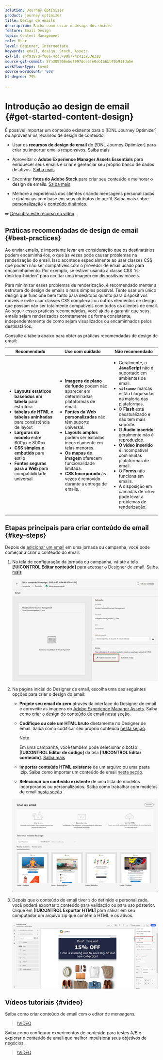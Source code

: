 ```yaml
---
solution: Journey Optimizer
product: journey optimizer
title: Design de emails
description: Saiba como criar o design dos emails
feature: Email Design
topic: Content Management
role: User
level: Beginner, Intermediate
keywords: email, design, Stock, Assets
exl-id: e4f91870-f06a-4cd3-98b7-4c413233e310
source-git-commit: 57a309956ebe2997dce3fe0eb1b6bb70b911da5e
workflow-type: tm+mt
source-wordcount: '608'
ht-degree: 79%

---
```


# Introdução ao design de email {#get-started-content-design}

É possível importar um conteúdo existente para o [!DNL Journey Optimizer] ou aproveitar os recursos de design de conteúdo:

* Usar os **recursos de design de email** do [!DNL Journey Optimizer] para criar ou importar emails responsivos. [Saiba mais](content-from-scratch.md)

* Aproveitar o **Adobe Experience Manager Assets Essentials** para enriquecer seus emails e criar e gerenciar seu próprio banco de dados de ativos. [Saiba mais](../content-management/assets.md)

* Encontrar **fotos do Adobe Stock** para criar seu conteúdo e melhorar o design de emails. [Saiba mais](../content-management/stock.md)

* Melhore a experiência dos clientes criando mensagens personalizadas e dinâmicas com base em seus atributos de perfil. Saiba mais sobre [personalização](../personalization/personalize.md) e [conteúdo dinâmico](../personalization/get-started-dynamic-content.md).

➡️ [Descubra este recurso no vídeo](#video)

## Práticas recomendadas de design de email {#best-practices}

Ao enviar emails, é importante levar em consideração que os destinatários podem encaminhá-los, o que às vezes pode causar problemas na renderização do email. Isso acontece especialmente ao usar classes CSS que podem não ser compatíveis com o provedor de email usado para encaminhamento. Por exemplo, se estiver usando a classe CSS “is-desktop-hidden” para ocultar uma imagem em dispositivos móveis.

Para minimizar esses problemas de renderização, é recomendado manter a estrutura do design de emails o mais simples possível. Tente usar um único design que funcione bem tanto para desktops quanto para dispositivos móveis e evite usar classes CSS complexas ou outros elementos de design que possam não ser totalmente compatíveis com todos os clientes de email. Ao seguir essas práticas recomendadas, você ajuda a garantir que seus emails sejam renderizados corretamente de forma consistente, independentemente de como sejam visualizados ou encaminhados pelos destinatários.

Consulte a tabela abaixo para obter as práticas recomendadas de design de email:

| Recomendado | Use com cuidado | Não recomendado |
|-|-|-|
| <ul><li><b>Layouts estáticos baseados em tabela</b> para estrutura</li> <li><b>tabelas de HTML e tabelas aninhadas</b> para consistência de layout</li> <li><b>Larguras do modelo</b> entre 600px e 800px </li> <li><b>CSS simples e embutido</b> para estilo </li> <li><b>Fontes seguras para a Web</b> para compatibilidade universal</li> | <ul><li><b>Imagens de plano de fundo</b> podem não aparecer em determinadas plataformas de email.</li><li><b>Fontes da Web personalizadas</b> não têm suporte universal.</li><li><b>Layouts amplos</b> podem ser exibidos incorretamente em telas menores.</li><li><b>Os mapas de imagem</b> oferecem funcionalidade limitada.</li><li><b>CSS Incorporado</b> às vezes é removido durante a entrega de emails.</li> | <ul><li>Geralmente, o <b>JavaScript</b> não é suportado em ambientes de email.</li> <li> <b>`<iframe>`</b> marcas estão bloqueadas na maioria das plataformas. </li> <li>O <b>Flash</b> está desatualizado e não tem mais suporte.</li> <li>O <b>Áudio inserido</b> geralmente não é reproduzido.</li> <li><b>O vídeo inserido</b> é incompatível com muitas plataformas de email.</li> <li> O <b>Forms</b> não funciona em emails.</li> <li> A disposição em camadas de `<div>` pode levar a problemas de renderização.</li> |

## Etapas principais para criar conteúdo de email {#key-steps}

Depois de [adicionar um email](create-email.md) em uma jornada ou campanha, você pode começar a criar o conteúdo do email.

1. Na tela de configuração da jornada ou campanha, vá até a tela **[!UICONTROL Editar conteúdo]** para acessar o Designer de email. [Saiba mais](create-email.md#define-email-content)

   ![](assets/email_designer_edit_email_body.png)

1. Na página inicial do Designer de email, escolha uma das seguintes opções para criar o design do email:

   * **Projete seu email do zero** através da interface do Designer de email e aproveite as imagens do [Adobe Experience Manager Assets](../content-management/assets.md). Saiba como criar o design do conteúdo de email [nesta seção](content-from-scratch.md).

   * **Codifique ou cole um HTML bruto** diretamente no Designer de email. Saiba como codificar seu próprio conteúdo [nesta seção](code-content.md).

     >[!NOTE]
     >
     >Em uma campanha, você também pode selecionar o botão **[!UICONTROL Editor de código]** da tela **[!UICONTROL Editar conteúdo]**. [Saiba mais](create-email.md#define-email-content)

   * **Importar conteúdo HTML existente** de um arquivo ou uma pasta .zip. Saiba como importar um conteúdo de email [nesta seção](existing-content.md).

   * **Selecionar um conteúdo existente** de uma lista de modelos incorporados ou personalizados. Saiba como trabalhar com modelos de email [nesta seção](../email/use-email-templates.md).

   ![](assets/email_designer_create_options.png)

1. Depois que o conteúdo do email tiver sido definido e personalizado, você poderá exportar o conteúdo para validação ou para uso posterior. Clique em **[!UICONTROL Exportar HTML]** para salvar em seu computador um arquivo zip que contém o HTML e os ativos.

   ![](assets/email_designer_export.png)

## Vídeos tutoriais {#video}

Saiba como criar conteúdo de email com o editor de mensagens.

>[!VIDEO](https://video.tv.adobe.com/v/334150?quality=12)

Saiba como configurar experimentos de conteúdo para testes A/B e explorar o conteúdo de email que melhor impulsiona seus objetivos de negócios.

>[!VIDEO](https://video.tv.adobe.com/v/3419893)
